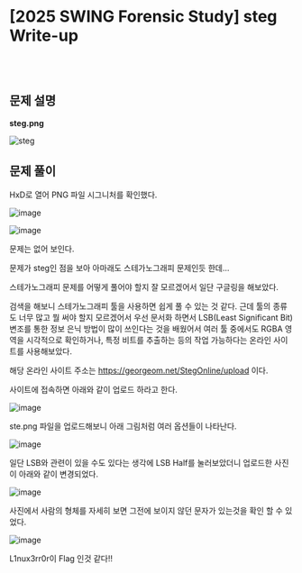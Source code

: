 <!DOCTYPE html>
<html>
<head>
        <link rel="stylesheet" type="text/css" href="sytle.css">
</head>
<body>
        <h1>[2025 SWING Forensic Study] steg Write-up</h1>
</body>
<br>
<br>
</html>

문제 설명
--
**steg.png**

![steg](https://github.com/user-attachments/assets/d0e56dd1-711e-416b-aecc-257e1a5734a8)


문제 풀이
--

HxD로 열어 PNG 파일 시그니처를 확인했다.

![image](https://github.com/user-attachments/assets/cd3ad940-6706-4163-a757-cd057cdab7a1)

![image](https://github.com/user-attachments/assets/5cdc360d-ab90-4038-a3c8-f085472b2b01)

문제는 없어 보인다. 

문제가 steg인 점을 보아 아마래도 스테가노그래피 문제인듯 한데...

스테가노그래피 문제를 어떻게 풀어야 할지 잘 모르겠어서 일단 구글링을 해보았다.

검색을 해보니 스테가노그래피 툴을 사용하면 쉽게 풀 수 있는 것 같다. 
근데 툴의 종류도 너무 많고 뭘 써야 할지 모르겠어서 우선 문서화 하면서 LSB(Least Significant Bit)변조를 통한 정보 은닉 방법이 많이 쓰인다는 것을 배웠어서 여러 툴 중에서도 RGBA 영역을 시각적으로 확인하거나, 특정 비트를 추출하는 등의 작업 가능하다는 온라인 사이트를 사용해보았다.

해당 온라인 사이트 주소는 https://georgeom.net/StegOnline/upload 이다.

사이트에 접속하면 아래와 같이 업로드 하라고 한다.

![image](https://github.com/user-attachments/assets/486915cd-1509-406a-966b-7859be302c46)

ste.png 파일을 업로드해보니 아래 그림처럼 여러 옵션들이 나타난다.

![image](https://github.com/user-attachments/assets/c716e9fc-85bb-41a7-a779-3d33538700ef)

일단 LSB와 관련이 있을 수도 있다는 생각에 LSB Half를 눌러보았더니 업로드한 사진이 아래와 같이 변경되었다.

![image](https://github.com/user-attachments/assets/a5b2e257-fbfd-4104-87df-1f3c8bdaacd6)

사진에서 사람의 형체를 자세히 보면 그전에 보이지 않던 문자가 있는것을 확인 할 수 있었다.

![image](https://github.com/user-attachments/assets/7a87a9b0-7b5d-418a-9e74-fb934a42569e)

L1nux3rr0r이 Flag 인것 같다!!

